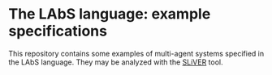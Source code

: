 # The LAbS language: example specifications 

This repository contains some examples of multi-agent systems specified in the
LAbS language. They may be analyzed with the [SLiVER](https://github.com/labs-lang/sliver) tool.

